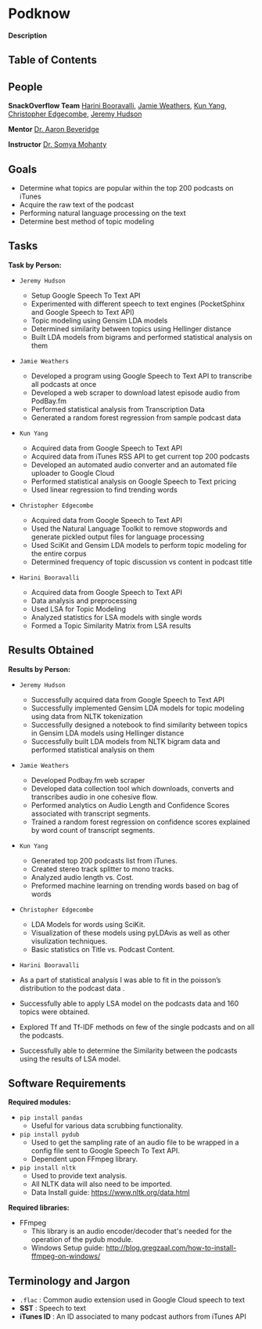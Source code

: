 # Podknow
**Description**

## Table of Contents

 ## People
 **SnackOverflow Team** [Harini Booravalli](https://github.com/HariniBooravalli), [Jamie Weathers](https://github.com/jwthrs), [Kun Yang](https://github.com/kunyang6), [Christopher Edgecombe](https://github.com/credgeco), [Jeremy Hudson](https://github.com/JeremyHudson43)

 **Mentor** [Dr. Aaron Beveridge](https://github.com/aabeveridge)

 **Instructor** [Dr. Somya Mohanty](https://github.com/somyamohanty)

 ## Goals
- Determine what topics are popular within the top 200 podcasts on iTunes 
- Acquire the raw text of the podcast
- Performing natural language processing on the text
- Determine best method of topic modeling
     
 ## Tasks
 
   **Task by Person:**
  - ``Jeremy Hudson``
     - Setup Google Speech To Text API
     - Experimented with different speech to text engines (PocketSphinx and Google Speech to Text API)
     - Topic modeling using Gensim LDA models 
     - Determined similarity between topics using Hellinger distance
     - Built LDA models from bigrams and performed statistical analysis on them 
     
  - ``Jamie Weathers``
     - Developed a program using Google Speech to Text API to transcribe all podcasts at once 
     - Developed a web scraper to download latest episode audio from PodBay.fm
     - Performed statistical analysis from Transcription Data
     - Generated a random forest regression from sample podcast data 
     
  - ``Kun Yang``
     - Acquired data from Google Speech to Text API 
     - Acquired data from iTunes RSS API to get current top 200 podcasts 
     - Developed an automated audio converter and an automated file uploader to Google Cloud
     - Performed statistical analysis on Google Speech to Text pricing 
     - Used linear regression to find trending words 
     
      
  - ``Christopher Edgecombe``
     - Acquired data from Google Speech to Text API 
     - Used the Natural Language Toolkit to remove stopwords and generate pickled output files for language processing 
     - Used SciKit and Gensim LDA models to perform topic modeling for the entire corpus
     - Determined frequency of topic discussion vs content in podcast title 
     
  - ``Harini Booravalli``
     - Acquired data from Google Speech to Text API 
     - Data analysis and preprocessing 
     - Used LSA for Topic Modeling
     - Analyzed statistics for LSA models with single words 
     - Formed a Topic Similarity Matrix from LSA results 
     
 ## Results Obtained 
**Results by Person:**
  - ``Jeremy Hudson``
  
     - Successfully acquired data from Google Speech to Text API 
     - Successfully implemented Gensim LDA models for topic modeling using data from NLTK tokenization  
     - Successfully designed a notebook to find similarity between topics in Gensim LDA models using Hellinger distance
     - Successfully built LDA models from NLTK bigram data and performed statistical analysis on them 
     
  - ``Jamie Weathers``
     - Developed Podbay.fm web scraper
     - Developed data collection tool which downloads, converts and transcribes audio in one cohesive flow.
     - Performed analytics on Audio Length and Confidence Scores associated with transcript segments.
     - Trained a random forest regression on confidence scores explained by word count of transcript segments.

     
  - ``Kun Yang``
     - Generated top 200 podcasts list from iTunes.
     - Created stereo track splitter to mono tracks.
     - Analyzed audio length vs. Cost.
     - Preformed machine learning on trending words based on bag of words


      
  - ``Christopher Edgecombe``
     - LDA Models for words using SciKit.
     - Visualization of these models using pyLDAvis as well as other visulization techniques.
     - Basic statistics on Title vs. Podcast Content.

     
  - ``Harini Booravalli``
- As a part of statistical analysis I was able to fit in the poisson’s distribution to the podcast data .
- Successfully able to apply LSA model on the podcasts data and 160 topics were obtained.
- Explored Tf and Tf-IDF methods on few of the single podcasts and on all the podcasts.
- Successfully able to determine the Similarity between the podcasts using the results of LSA model.


     
 ## Software Requirements
**Required modules:**
  - ``pip install pandas``
     - Useful for various data scrubbing functionality.
  - ``pip install pydub``
     - Used to get the sampling rate of an audio file to be wrapped in a config file sent to Google Speech To Text API.
     - Dependent upon FFmpeg library.
  - ``pip install nltk``
     - Used to provide text analysis.
     - All NLTK data will also need to be imported.
     - Data Install guide: https://www.nltk.org/data.html     
     
 **Required libraries:**
  - FFmpeg
     - This library is an audio encoder/decoder that's needed for the operation of the pydub module.
     - Windows Setup guide: http://blog.gregzaal.com/how-to-install-ffmpeg-on-windows/

 ## Terminology and Jargon
  - ``.flac`` : Common audio extension used in Google Cloud speech to text
  - **SST** : Speech to text
  - **iTunes ID** : An ID associated to many podcast authors from iTunes API
